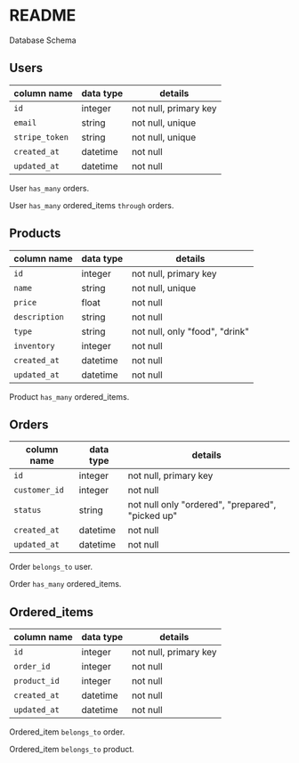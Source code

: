 # README

Database Schema

## Users
|column name|data type|details|
|---|---|---|
|`id`|integer|not null, primary key|
|`email`|string|not null, unique|
|`stripe_token`|string|not null, unique|
|`created_at`|datetime|not null|
|`updated_at`|datetime|not null|

User `has_many` orders.

User `has_many` ordered_items `through` orders.


## Products
|column name|data type|details|
|---|---|---|
|`id`|integer|not null, primary key|
|`name`|string|not null, unique|
|`price`|float|not null|
|`description`|string|not null|
|`type`|string|not null, only "food", "drink"|
|`inventory`|integer|not null|
|`created_at`|datetime|not null|
|`updated_at`|datetime|not null|

Product `has_many` ordered_items.

## Orders
|column name|data type|details|
|---|---|---|
|`id`|integer|not null, primary key|
|`customer_id`|integer|not null|
|`status`|string|not null only "ordered", "prepared", "picked up"|
|`created_at`|datetime|not null|
|`updated_at`|datetime|not null|

Order `belongs_to` user.

Order `has_many` ordered_items.

## Ordered_items
|column name|data type|details|
|---|---|---|
|`id`|integer|not null, primary key|
|`order_id`|integer|not null|
|`product_id`|integer|not null|
|`created_at`|datetime|not null|
|`updated_at`|datetime|not null|

Ordered_item `belongs_to` order.

Ordered_item `belongs_to` product.
